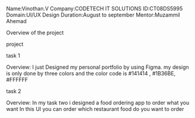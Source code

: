 

Name:Vinothan.V
Company:CODETECH IT SOLUTIONS
ID:CT08DS5995
Domain:UI/UX Design
Duration:August to september
Mentor:Muzammil Ahemad


Overview of the project

project

task 1 

Overview:
I just Designed my  personal portfolio by using Figma.
my design is only done by three colors and the color code is #141414 , #1B36BE, #FFFFFF


task 2

Overview:
In my task two i designed a food ordering app to order what you want
In this UI you can order which restaurant food do you want to order

